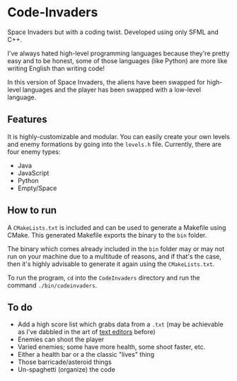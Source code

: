 # Code-Invaders
Space Invaders but with a coding twist. Developed using only SFML and C++.

I've always hated high-level programming languages because they're pretty easy and to be honest, some of those languages (like Python) are more like writing English than writing code! 

In this version of Space Invaders, the aliens have been swapped for high-level languages and the player has been swapped with a low-level language.

## Features
It is highly-customizable and modular. You can easily create your own levels and enemy formations by going into the `levels.h` file. Currently, there are four enemy types:

- Java
- JavaScript
- Python
- Empty/Space

## How to run
A `CMakeLists.txt` is included and can be used to generate a Makefile using CMake. This generated Makefile exports the binary to the `bin` folder. 

The binary which comes already included in the `bin` folder may or may not run on your machine due to a multitude of reasons, and if that's the case, then it's highly advisable to generate it again using the `CMakeLists.txt`.

To run the program, `cd` into the `CodeInvaders` directory and run the command `./bin/codeinvaders`.

## To do
- Add a high score list which grabs data from a `.txt` (may be achievable as I've dabbled in the art of [text editors](https://github.com/omrawaley/T-Write-Plus-Plus-Terminal-Based-Text-Editor) before)
- Enemies can shoot the player
- Varied enemies; some have more health, some shoot faster, etc.
- Either a health bar or a the classic "lives" thing
- Those barricade/asteroid things
- Un-spaghetti (organize) the code
